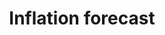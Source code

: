 ---
title: "Inflation forecast"
excerpt: "Comparison between machine learning and econometrics models to forecast inflation"
collection: portfolio
---